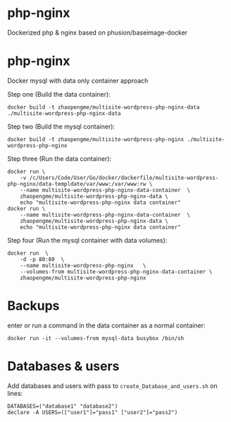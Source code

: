 # php-nginx
Dockerized php &amp; nginx based on phusion/baseimage-docker

php-nginx
============

Docker mysql with data only container approach

Step one (Build the data container):

    docker build -t zhaopengme/multisite-wordpress-php-nginx-data ./multisite-wordpress-php-nginx-data

Step two (Build the mysql container):

    docker build -t zhaopengme/multisite-wordpress-php-nginx ./multisite-wordpress-php-nginx

Step three (Run the data container):
    
    docker run \
        -v /c/Users/Code/User/Go/docker/dockerfile/multisite-wordpress-php-nginx/data-templdate/var/www:/var/www:rw \
        --name multisite-wordpress-php-nginx-data-container  \
        zhaopengme/multisite-wordpress-php-nginx-data \
        echo "multisite-wordpress-php-nginx data container"
    docker run \
        --name multisite-wordpress-php-nginx-data-container  \
        zhaopengme/multisite-wordpress-php-nginx-data \
        echo "multisite-wordpress-php-nginx data container"


Step four (Run the mysql container with data volumes):
    
    docker run  \
        -d -p 80:80  \
        --name multisite-wordpress-php-nginx   \
        --volumes-from multisite-wordpress-php-nginx-data-container \
        zhaopengme/multisite-wordpress-php-nginx

# Backups

enter or run a command in the data container as a normal container:

    docker run -it --volumes-from mysql-data busybox /bin/sh

# Databases & users

Add databases and users with pass to ``create_Database_and_users.sh`` on lines:

    DATABASES=("database1" "database2")
    declare -A USERS=(["user1"]="pass1" ["user2"]="pass2")
